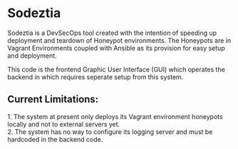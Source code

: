 <h1>Sodeztia</h1>

Sodeztia is a DevSecOps tool created with the intention of speeding up deployment and teardown of Honeypot environments. The Honeypots are in Vagrant Environments coupled with Ansible as its provision for easy setup and deployment.

This code is the frontend Graphic User Interface (GUI) which operates the backend in which requires seperate setup from this system.

<h2>Current Limitations:</h2>
1. The system at present only deploys its Vagrant environment honeypots locally and not to external servers yet.</br>
2. The system has no way to configure its logging server and must be hardcoded in the backend code.
